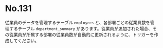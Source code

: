 # No.131

従業員のデータを管理するテーブル `employees` と、各部署ごとの従業員数を管理するテーブル `department_summary` があります。従業員が追加された場合、その従業員が所属する部署の従業員数が自動的に更新されるように、トリガーを作成してください。
